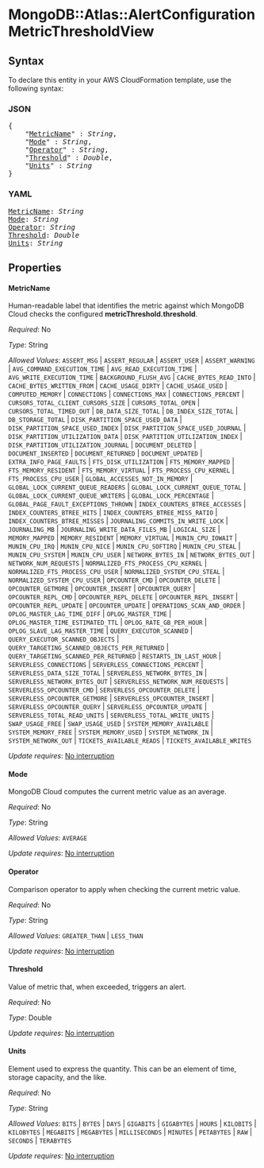 # MongoDB::Atlas::AlertConfiguration MetricThresholdView

## Syntax

To declare this entity in your AWS CloudFormation template, use the following syntax:

### JSON

<pre>
{
    "<a href="#metricname" title="MetricName">MetricName</a>" : <i>String</i>,
    "<a href="#mode" title="Mode">Mode</a>" : <i>String</i>,
    "<a href="#operator" title="Operator">Operator</a>" : <i>String</i>,
    "<a href="#threshold" title="Threshold">Threshold</a>" : <i>Double</i>,
    "<a href="#units" title="Units">Units</a>" : <i>String</i>
}
</pre>

### YAML

<pre>
<a href="#metricname" title="MetricName">MetricName</a>: <i>String</i>
<a href="#mode" title="Mode">Mode</a>: <i>String</i>
<a href="#operator" title="Operator">Operator</a>: <i>String</i>
<a href="#threshold" title="Threshold">Threshold</a>: <i>Double</i>
<a href="#units" title="Units">Units</a>: <i>String</i>
</pre>

## Properties

#### MetricName

Human-readable label that identifies the metric against which MongoDB Cloud checks the configured **metricThreshold.threshold**.

_Required_: No

_Type_: String

_Allowed Values_: <code>ASSERT_MSG</code> | <code>ASSERT_REGULAR</code> | <code>ASSERT_USER</code> | <code>ASSERT_WARNING</code> | <code>AVG_COMMAND_EXECUTION_TIME</code> | <code>AVG_READ_EXECUTION_TIME</code> | <code>AVG_WRITE_EXECUTION_TIME</code> | <code>BACKGROUND_FLUSH_AVG</code> | <code>CACHE_BYTES_READ_INTO</code> | <code>CACHE_BYTES_WRITTEN_FROM</code> | <code>CACHE_USAGE_DIRTY</code> | <code>CACHE_USAGE_USED</code> | <code>COMPUTED_MEMORY</code> | <code>CONNECTIONS</code> | <code>CONNECTIONS_MAX</code> | <code>CONNECTIONS_PERCENT</code> | <code>CURSORS_TOTAL_CLIENT_CURSORS_SIZE</code> | <code>CURSORS_TOTAL_OPEN</code> | <code>CURSORS_TOTAL_TIMED_OUT</code> | <code>DB_DATA_SIZE_TOTAL</code> | <code>DB_INDEX_SIZE_TOTAL</code> | <code>DB_STORAGE_TOTAL</code> | <code>DISK_PARTITION_SPACE_USED_DATA</code> | <code>DISK_PARTITION_SPACE_USED_INDEX</code> | <code>DISK_PARTITION_SPACE_USED_JOURNAL</code> | <code>DISK_PARTITION_UTILIZATION_DATA</code> | <code>DISK_PARTITION_UTILIZATION_INDEX</code> | <code>DISK_PARTITION_UTILIZATION_JOURNAL</code> | <code>DOCUMENT_DELETED</code> | <code>DOCUMENT_INSERTED</code> | <code>DOCUMENT_RETURNED</code> | <code>DOCUMENT_UPDATED</code> | <code>EXTRA_INFO_PAGE_FAULTS</code> | <code>FTS_DISK_UTILIZATION</code> | <code>FTS_MEMORY_MAPPED</code> | <code>FTS_MEMORY_RESIDENT</code> | <code>FTS_MEMORY_VIRTUAL</code> | <code>FTS_PROCESS_CPU_KERNEL</code> | <code>FTS_PROCESS_CPU_USER</code> | <code>GLOBAL_ACCESSES_NOT_IN_MEMORY</code> | <code>GLOBAL_LOCK_CURRENT_QUEUE_READERS</code> | <code>GLOBAL_LOCK_CURRENT_QUEUE_TOTAL</code> | <code>GLOBAL_LOCK_CURRENT_QUEUE_WRITERS</code> | <code>GLOBAL_LOCK_PERCENTAGE</code> | <code>GLOBAL_PAGE_FAULT_EXCEPTIONS_THROWN</code> | <code>INDEX_COUNTERS_BTREE_ACCESSES</code> | <code>INDEX_COUNTERS_BTREE_HITS</code> | <code>INDEX_COUNTERS_BTREE_MISS_RATIO</code> | <code>INDEX_COUNTERS_BTREE_MISSES</code> | <code>JOURNALING_COMMITS_IN_WRITE_LOCK</code> | <code>JOURNALING_MB</code> | <code>JOURNALING_WRITE_DATA_FILES_MB</code> | <code>LOGICAL_SIZE</code> | <code>MEMORY_MAPPED</code> | <code>MEMORY_RESIDENT</code> | <code>MEMORY_VIRTUAL</code> | <code>MUNIN_CPU_IOWAIT</code> | <code>MUNIN_CPU_IRQ</code> | <code>MUNIN_CPU_NICE</code> | <code>MUNIN_CPU_SOFTIRQ</code> | <code>MUNIN_CPU_STEAL</code> | <code>MUNIN_CPU_SYSTEM</code> | <code>MUNIN_CPU_USER</code> | <code>NETWORK_BYTES_IN</code> | <code>NETWORK_BYTES_OUT</code> | <code>NETWORK_NUM_REQUESTS</code> | <code>NORMALIZED_FTS_PROCESS_CPU_KERNEL</code> | <code>NORMALIZED_FTS_PROCESS_CPU_USER</code> | <code>NORMALIZED_SYSTEM_CPU_STEAL</code> | <code>NORMALIZED_SYSTEM_CPU_USER</code> | <code>OPCOUNTER_CMD</code> | <code>OPCOUNTER_DELETE</code> | <code>OPCOUNTER_GETMORE</code> | <code>OPCOUNTER_INSERT</code> | <code>OPCOUNTER_QUERY</code> | <code>OPCOUNTER_REPL_CMD</code> | <code>OPCOUNTER_REPL_DELETE</code> | <code>OPCOUNTER_REPL_INSERT</code> | <code>OPCOUNTER_REPL_UPDATE</code> | <code>OPCOUNTER_UPDATE</code> | <code>OPERATIONS_SCAN_AND_ORDER</code> | <code>OPLOG_MASTER_LAG_TIME_DIFF</code> | <code>OPLOG_MASTER_TIME</code> | <code>OPLOG_MASTER_TIME_ESTIMATED_TTL</code> | <code>OPLOG_RATE_GB_PER_HOUR</code> | <code>OPLOG_SLAVE_LAG_MASTER_TIME</code> | <code>QUERY_EXECUTOR_SCANNED</code> | <code>QUERY_EXECUTOR_SCANNED_OBJECTS</code> | <code>QUERY_TARGETING_SCANNED_OBJECTS_PER_RETURNED</code> | <code>QUERY_TARGETING_SCANNED_PER_RETURNED</code> | <code>RESTARTS_IN_LAST_HOUR</code> | <code>SERVERLESS_CONNECTIONS</code> | <code>SERVERLESS_CONNECTIONS_PERCENT</code> | <code>SERVERLESS_DATA_SIZE_TOTAL</code> | <code>SERVERLESS_NETWORK_BYTES_IN</code> | <code>SERVERLESS_NETWORK_BYTES_OUT</code> | <code>SERVERLESS_NETWORK_NUM_REQUESTS</code> | <code>SERVERLESS_OPCOUNTER_CMD</code> | <code>SERVERLESS_OPCOUNTER_DELETE</code> | <code>SERVERLESS_OPCOUNTER_GETMORE</code> | <code>SERVERLESS_OPCOUNTER_INSERT</code> | <code>SERVERLESS_OPCOUNTER_QUERY</code> | <code>SERVERLESS_OPCOUNTER_UPDATE</code> | <code>SERVERLESS_TOTAL_READ_UNITS</code> | <code>SERVERLESS_TOTAL_WRITE_UNITS</code> | <code>SWAP_USAGE_FREE</code> | <code>SWAP_USAGE_USED</code> | <code>SYSTEM_MEMORY_AVAILABLE</code> | <code>SYSTEM_MEMORY_FREE</code> | <code>SYSTEM_MEMORY_USED</code> | <code>SYSTEM_NETWORK_IN</code> | <code>SYSTEM_NETWORK_OUT</code> | <code>TICKETS_AVAILABLE_READS</code> | <code>TICKETS_AVAILABLE_WRITES</code>

_Update requires_: [No interruption](https://docs.aws.amazon.com/AWSCloudFormation/latest/UserGuide/using-cfn-updating-stacks-update-behaviors.html#update-no-interrupt)

#### Mode

MongoDB Cloud computes the current metric value as an average.

_Required_: No

_Type_: String

_Allowed Values_: <code>AVERAGE</code>

_Update requires_: [No interruption](https://docs.aws.amazon.com/AWSCloudFormation/latest/UserGuide/using-cfn-updating-stacks-update-behaviors.html#update-no-interrupt)

#### Operator

Comparison operator to apply when checking the current metric value.

_Required_: No

_Type_: String

_Allowed Values_: <code>GREATER_THAN</code> | <code>LESS_THAN</code>

_Update requires_: [No interruption](https://docs.aws.amazon.com/AWSCloudFormation/latest/UserGuide/using-cfn-updating-stacks-update-behaviors.html#update-no-interrupt)

#### Threshold

Value of metric that, when exceeded, triggers an alert.

_Required_: No

_Type_: Double

_Update requires_: [No interruption](https://docs.aws.amazon.com/AWSCloudFormation/latest/UserGuide/using-cfn-updating-stacks-update-behaviors.html#update-no-interrupt)

#### Units

Element used to express the quantity. This can be an element of time, storage capacity, and the like.

_Required_: No

_Type_: String

_Allowed Values_: <code>BITS</code> | <code>BYTES</code> | <code>DAYS</code> | <code>GIGABITS</code> | <code>GIGABYTES</code> | <code>HOURS</code> | <code>KILOBITS</code> | <code>KILOBYTES</code> | <code>MEGABITS</code> | <code>MEGABYTES</code> | <code>MILLISECONDS</code> | <code>MINUTES</code> | <code>PETABYTES</code> | <code>RAW</code> | <code>SECONDS</code> | <code>TERABYTES</code>

_Update requires_: [No interruption](https://docs.aws.amazon.com/AWSCloudFormation/latest/UserGuide/using-cfn-updating-stacks-update-behaviors.html#update-no-interrupt)

